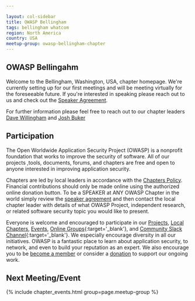 ```yaml
---

layout: col-sidebar
title: OWASP Bellingham
tags: bellingham whatcom
region: North America
country: USA
meetup-group: owasp-bellingham-chapter
---
```


## OWASP Bellingahm
Welcome to the Bellingham, Washington, USA, chapter homepage. We're currently setting up for our first meetings and will be meeting virtually for the foreseeable future.  If you're interested in speaking please reach out to us and check out the [Speaker Agreement](https://owasp.org/www-policy/legal/speaker-agreement). 

For further information please feel free to reach out to our chapter leaders [Dave Willingham](mailto:dave.willingham@owasp.org) and [Josh Buker](mailto:josh.buker@owasp.org)


## Participation
The Open Worldwide Application Security Project (OWASP) is a nonprofit foundation that works to improve the security of software. All of our projects ,tools, documents, forums, and chapters are free and open to anyone interested in improving application security. 

Chapters are led by local leaders in accordance with the [Chapters Policy](/www-policy/operational/chapters). Financial contributions should only be made online using the authorized online donation button. To be a SPEAKER at ANY OWASP Chapter in the world simply review the [speaker agreement](/www-policy/legal/speaker-agreement) and then contact the local chapter leader with details of what OWASP Project, independent research, or related software security topic you would like to present.

Everyone is welcome and encouraged to participate in our [Projects](/projects/), [Local Chapters](/chapters/), [Events](/events/), [Online Groups](https://groups.google.com/a/owasp.com/){:target='_blank'}, and [Community Slack Channel](https://owasp.slack.com/){:target='_blank'}. We especially encourage diversity in all our initiatives. OWASP is a fantastic place to learn about application security, to network, and even to build your reputation as an expert. We also encourage you to be [become a member](/membership/) or consider a [donation](/donate/) to support our ongoing work.

Next Meeting/Event <!-- You should keep this section as it will populate your meetup events -->
---------------------
{% include chapter_events.html group=page.meetup-group %}
